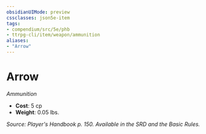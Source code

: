 ```yaml
---
obsidianUIMode: preview
cssclasses: json5e-item
tags:
- compendium/src/5e/phb
- ttrpg-cli/item/weapon/ammunition
aliases: 
- "Arrow"
---
```

# Arrow
*Ammunition*  

- **Cost**: 5 cp
- **Weight**: 0.05 lbs.

*Source: Player's Handbook p. 150. Available in the SRD and the Basic Rules.*